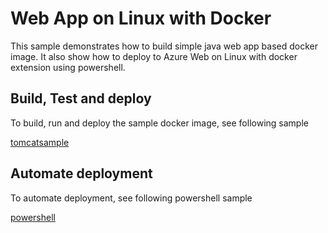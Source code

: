 # Web App on Linux with Docker

This sample demonstrates how to build simple java web app based docker image.
It also show how to deploy to Azure Web on Linux with docker extension using powershell.

## Build, Test and deploy
To build, run and deploy the sample docker image, see following sample

[tomcatsample](./tomcatsample)

## Automate deployment
To automate deployment, see following powershell sample

[powershell](./powershell)